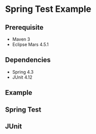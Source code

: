 # Spring Test Example

## Prerequisite
* Maven 3
* Eclipse Mars 4.5.1

## Dependencies
* Spring 4.3
* JUnit 4.12

## Example

## Spring Test

## JUnit